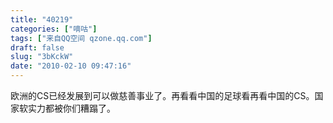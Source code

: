 ```yaml
---
title: "40219"
categories: ["嘀咕"]
tags: ["来自QQ空间 qzone.qq.com"]
draft: false
slug: "3bKckW"
date: "2010-02-10 09:47:16"
---
```


欧洲的CS已经发展到可以做慈善事业了。再看看中国的足球看再看中国的CS。国家软实力都被你们糟蹋了。
